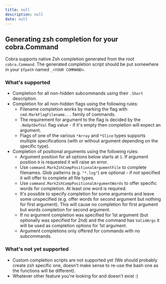 ```yaml
---
title: null
description: null
date: null
---
```


## Generating zsh completion for your cobra.Command

Cobra supports native Zsh completion generated from the root `cobra.Command`.
The generated completion script should be put somewhere in your `$fpath` named
`_<YOUR COMMAND>`.

### What's supported

- Completion for all non-hidden subcommands using their `.Short` description.
- Completion for all non-hidden flags using the following rules:
  - Filename completion works by marking the flag with `cmd.MarkFlagFilename...`
    family of commands.
  - The requirement for argument to the flag is decided by the `.NoOptDefVal`
    flag value - if it's empty then completion will expect an argument.
  - Flags of one of the various `*Array` and `*Slice` types supports multiple
    specifications (with or without argument depending on the specific type).
- Completion of positional arguments using the following rules:
  - Argument position for all options below starts at `1`. If argument position
    `0` is requested it will raise an error.
  - Use `command.MarkZshCompPositionalArgumentFile` to complete filenames. Glob
    patterns (e.g. `"*.log"`) are optional - if not specified it will offer to
    complete all file types.
  - Use `command.MarkZshCompPositionalArgumentWords` to offer specific words for
    completion. At least one word is required.
  - It's possible to specify completion for some arguments and leave some
    unspecified (e.g. offer words for second argument but nothing for first
    argument). This will cause no completion for first argument but words
    completion for second argument.
  - If no argument completion was specified for 1st argument (but optionally was
    specified for 2nd) and the command has `ValidArgs` it will be used as
    completion options for 1st argument.
  - Argument completions only offered for commands with no subcommands.

### What's not yet supported

- Custom completion scripts are not supported yet (We should probably create zsh
  specific one, doesn't make sense to re-use the bash one as the functions will
  be different).
- Whatever other feature you're looking for and doesn't exist :)
